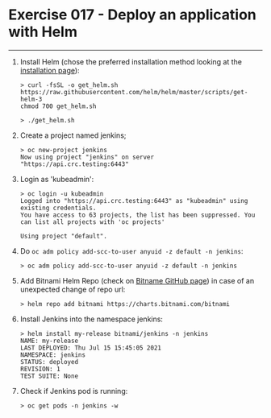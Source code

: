 # Exercise 017 - Deploy an application with Helm

---

1. Install Helm (chose the preferred installation method looking at the
   [installation page](https://helm.sh/docs/intro/install/)):

   ```console
   > curl -fsSL -o get_helm.sh https://raw.githubusercontent.com/helm/helm/master/scripts/get-helm-3
   chmod 700 get_helm.sh
   
   > ./get_helm.sh
   ```
2. Create a project named jenkins;

   ```console
   > oc new-project jenkins
   Now using project "jenkins" on server "https://api.crc.testing:6443"
   ```

3. Login as 'kubeadmin':

   ```console
   > oc login -u kubeadmin
   Logged into "https://api.crc.testing:6443" as "kubeadmin" using existing credentials.
   You have access to 63 projects, the list has been suppressed. You can list all projects with 'oc projects'

   Using project "default".
   ```

4. Do ```oc adm policy add-scc-to-user anyuid -z default -n jenkins```:

   ```console
   > oc adm policy add-scc-to-user anyuid -z default -n jenkins
   ```

5. Add Bitnami Helm Repo (check on [Bitname GitHub page](https://github.com/bitnami/charts/tree/master/bitnami/jenkins))
   in case of an unexpected change of repo url:

   ```console
   > helm repo add bitnami https://charts.bitnami.com/bitnami
   ```

6. Install Jenkins into the namespace jenkins:

   ```console
   > helm install my-release bitnami/jenkins -n jenkins
   NAME: my-release
   LAST DEPLOYED: Thu Jul 15 15:45:05 2021
   NAMESPACE: jenkins
   STATUS: deployed
   REVISION: 1
   TEST SUITE: None
   ```

7. Check if Jenkins pod is running:

   ```console
   > oc get pods -n jenkins -w
   ```
